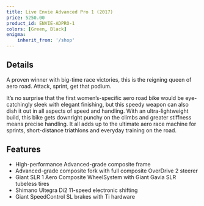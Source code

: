```yaml
---
title: Live Envie Advanced Pro 1 (2017)
price: 5250.00
product_id: ENVIE-ADPRO-1
colors: [Green, Black]
enigma:
    inherit_from: '/shop'
---
```


## Details 

A proven winner with big-time race victories, this is the reigning queen of aero road. Attack, sprint, get that podium.

It’s no surprise that the first women’s-specific aero road bike would be eye-catchingly sleek with elegant finishing, but this speedy weapon can also dish it out in all aspects of speed and handling. With an ultra-lightweight build, this bike gets downright punchy on the climbs and greater stiffness means precise handling. It all adds up to the ultimate aero race machine for sprints, short-distance triathlons and everyday training on the road.

## Features

* High-performance Advanced-grade composite frame
* Advanced-grade composite fork with full composite OverDrive 2 steerer
* Giant SLR 1 Aero Composite WheelSystem with Giant Gavia SLR tubeless tires
* Shimano Ultegra Di2 11-speed electronic shifting
* Giant SpeedControl SL brakes with Ti hardware